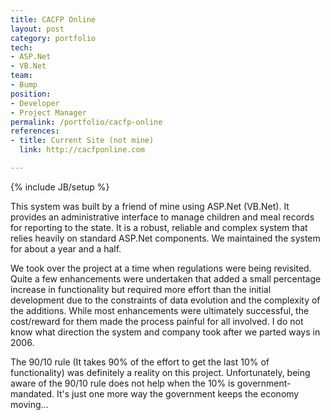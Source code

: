 ```yaml
---
title: CACFP Online
layout: post
category: portfolio
tech:
- ASP.Net
- VB.Net
team:
- Bump
position:
- Developer
- Project Manager
permalink: /portfolio/cacfp-online
references:
- title: Current Site (not mine)
  link: http://cacfponline.com

---
```

{% include JB/setup %}
<div id="node-38" class="node node-portfolio">
  <div class="content clearfix">
    <div class="field field-name-body field-type-text-with-summary field-label-hidden"><div class="field-items"><div class="field-item even"><p>This system was built by a friend of mine using ASP.Net (VB.Net). It provides an administrative interface to manage children and meal records for reporting to the state. It is a robust, reliable and complex system that relies heavily on standard ASP.Net components. We maintained the system for about a year and a half.</p>
<!--break-->
<p>We took over the project at a time when regulations were being revisited. Quite a few enhancements were undertaken that added a small percentage increase in functionality but required more effort than the initial development due to the constraints of data evolution and the complexity of the additions. While most enhancements were ultimately successful, the cost/reward for them made the process painful for all involved. I do not know what direction the system and company took after we parted ways in 2006. <span id="1261181992706S" style="display: none;"> </span></p>
<p>The 90/10 rule (It takes 90% of the effort to get the last 10% of functionality) was definitely a reality on this project. Unfortunately, being aware of the 90/10 rule does not help when the 10% is government-mandated. It's just one more way the government keeps the economy moving...</p>
</div></div></div>  </div>
</div>
